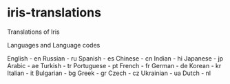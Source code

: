 # iris-translations
Translations of Iris 

Languages and Language codes

English - en
Russian - ru
Spanish - es
Chinese - cn
Indian - hi
Japanese - jp
Arabic - ae
Turkish - tr
Portuguese - pt
French - fr
German - de
Korean - kr
Italian - it
Bulgarian - bg
Greek - gr
Czech - cz
Ukrainian - ua
Dutch - nl